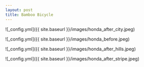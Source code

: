 ```yaml
---
layout: post
title: Bamboo Bicycle 
---
```


![_config.yml]({{ site.baseurl }}/images/honda_after_city.jpeg)

![_config.yml]({{ site.baseurl }}/images/honda_before.jpeg)

![_config.yml]({{ site.baseurl }}/images/honda_after_hills.jpeg)

![_config.yml]({{ site.baseurl }}/images/honda_after_stripe.jpeg)
